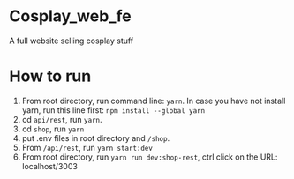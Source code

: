 # Cosplay_web_fe
A full website selling cosplay stuff

# How to run
1. From root directory, run command line: `yarn`. In case you have not install yarn, run this line first: `npm install --global yarn`
2. cd `api/rest`, run `yarn`.
3. cd `shop`, run `yarn`
4. put .env files in root directory and `/shop`.
5. From `/api/rest`, run `yarn start:dev`
6. From root directory, run `yarn run dev:shop-rest`, ctrl click on the URL: localhost/3003
